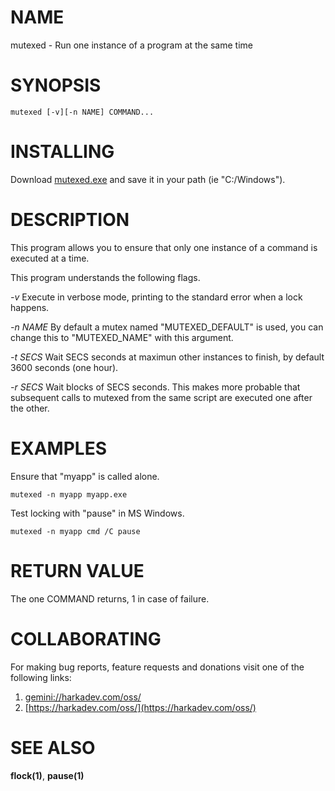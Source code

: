 # NAME

mutexed - Run one instance of a program at the same time

# SYNOPSIS

    mutexed [-v][-n NAME] COMMAND...

# INSTALLING

Download [mutexed.exe](./mutexed.exe) and save it in your path (ie "C:/Windows").

# DESCRIPTION

This program allows you to ensure that only one instance of a command
is executed at a time.

This program understands the following flags.

*-v* Execute in verbose mode, printing to the standard error when a
lock happens.

*-n NAME* By default a mutex named "MUTEXED_DEFAULT" is used, you can
change this to "MUTEXED_NAME" with this argument.

*-t SECS* Wait SECS seconds at maximun other instances to finish, by
default 3600 seconds (one hour).

*-r SECS* Wait blocks of SECS seconds. This makes more probable that
subsequent calls to mutexed from the same script are executed one after
the other.

# EXAMPLES

Ensure that "myapp" is called alone.

    mutexed -n myapp myapp.exe

Test locking with "pause" in MS Windows.

    mutexed -n myapp cmd /C pause

# RETURN VALUE

The one COMMAND returns, 1 in case of failure.

# COLLABORATING

For making bug reports, feature requests and donations visit
one of the following links:

1. [gemini://harkadev.com/oss/](gemini://harkadev.com/oss/)
2. [https://harkadev.com/oss/](https://harkadev.com/oss/)

# SEE ALSO

**flock(1)**, **pause(1)**
